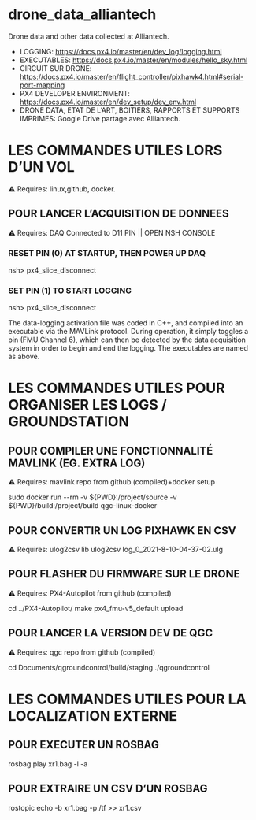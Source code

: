 # drone_data_alliantech
Drone data and other data collected at Alliantech.

* LOGGING: https://docs.px4.io/master/en/dev_log/logging.html 
* EXECUTABLES: https://docs.px4.io/master/en/modules/hello_sky.html 
* CIRCUIT SUR DRONE: https://docs.px4.io/master/en/flight_controller/pixhawk4.html#serial-port-mapping 
* PX4 DEVELOPER ENVIRONMENT: https://docs.px4.io/master/en/dev_setup/dev_env.html 
* DRONE DATA, ETAT DE L’ART, BOITIERS, RAPPORTS ET SUPPORTS IMPRIMES: Google Drive partage avec Alliantech.

# LES COMMANDES UTILES LORS D’UN VOL
⚠️ Requires: linux,github, docker.

## POUR LANCER L’ACQUISITION DE DONNEES
⚠️ Requires: DAQ Connected to D11 PIN || OPEN NSH CONSOLE
### RESET PIN (0) AT STARTUP, THEN POWER UP DAQ

  nsh> px4_slice_disconnect
### SET PIN (1) TO START LOGGING

  nsh> px4_slice_disconnect

The data-logging activation file was coded in C++, and compiled into an executable via the MAVLink protocol. 
During operation, it simply toggles a pin (FMU Channel 6), which can then be detected by the data acquisition system in order to begin and end the logging. 
The executables are named as above.


# LES COMMANDES UTILES POUR ORGANISER LES LOGS / GROUNDSTATION

## POUR COMPILER UNE FONCTIONNALITÉ MAVLINK (EG. EXTRA LOG) 
⚠️ Requires: mavlink repo from github (compiled)+docker setup

  sudo docker run --rm -v ${PWD}:/project/source -v ${PWD}/build:/project/build qgc-linux-docker

## POUR CONVERTIR UN LOG PIXHAWK EN CSV  

⚠️ Requires: ulog2csv lib
  ulog2csv log_0_2021-8-10-04-37-02.ulg

## POUR FLASHER DU FIRMWARE SUR LE DRONE
⚠️ Requires: PX4-Autopilot from github (compiled)

  cd ../PX4-Autopilot/
  make px4_fmu-v5_default upload

## POUR LANCER LA VERSION DEV DE QGC
⚠️ Requires: qgc repo from github (compiled)

  cd Documents/qgroundcontrol/build/staging
  ./qgroundcontrol

# LES COMMANDES UTILES POUR LA LOCALIZATION EXTERNE

## POUR EXECUTER UN ROSBAG

  rosbag play xr1.bag -l -a

## POUR EXTRAIRE UN CSV D’UN ROSBAG

  rostopic echo -b xr1.bag -p /tf >> xr1.csv

